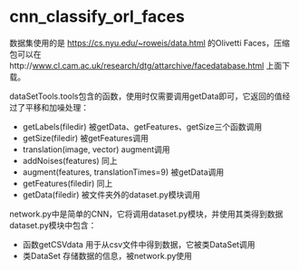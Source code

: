 # cnn_classify_orl_faces
数据集使用的是 https://cs.nyu.edu/~roweis/data.html 的Olivetti Faces，压缩包可以在http://www.cl.cam.ac.uk/research/dtg/attarchive/facedatabase.html 上面下载。

dataSetTools.tools包含的函数，使用时仅需要调用getData即可，它返回的值经过了平移和加噪处理：
* getLabels(filedir)                    被getData、getFeatures、getSize三个函数调用
* getSize(filedir)                      被getFeatures调用
* translation(image, vector)            augment调用
* addNoises(features)                   同上
* augment(features, translationTimes=9) 被getData调用
* getFeatures(filedir)                  同上
* getData(filedir)                      被文件夹外的dataset.py模块调用

network.py中是简单的CNN，它将调用dataset.py模块，并使用其类得到数据
dataset.py模块中包含：
* 函数getCSVdata                        用于从csv文件中得到数据，它被类DataSet调用
* 类DataSet                             存储数据的信息，被network.py使用
